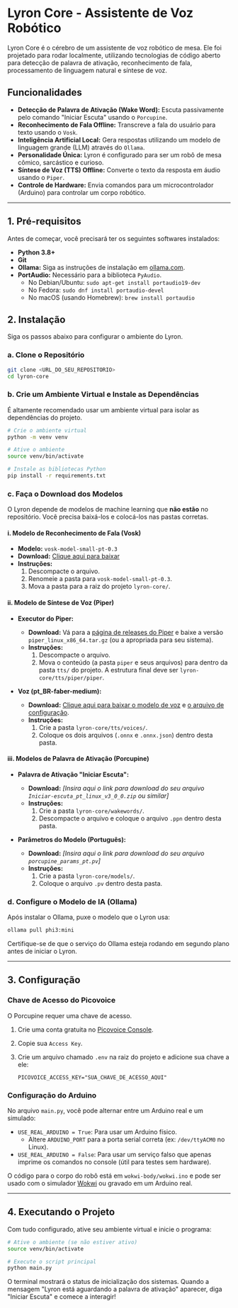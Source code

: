 # Lyron Core - Assistente de Voz Robótico

Lyron Core é o cérebro de um assistente de voz robótico de mesa. Ele foi projetado para rodar localmente, utilizando tecnologias de código aberto para detecção de palavra de ativação, reconhecimento de fala, processamento de linguagem natural e síntese de voz.

## Funcionalidades

- **Detecção de Palavra de Ativação (Wake Word):** Escuta passivamente pelo comando "Iniciar Escuta" usando o `Porcupine`.
- **Reconhecimento de Fala Offline:** Transcreve a fala do usuário para texto usando o `Vosk`.
- **Inteligência Artificial Local:** Gera respostas utilizando um modelo de linguagem grande (LLM) através do `Ollama`.
- **Personalidade Única:** Lyron é configurado para ser um robô de mesa cômico, sarcástico e curioso.
- **Síntese de Voz (TTS) Offline:** Converte o texto da resposta em áudio usando o `Piper`.
- **Controle de Hardware:** Envia comandos para um microcontrolador (Arduino) para controlar um corpo robótico.

---

## 1. Pré-requisitos

Antes de começar, você precisará ter os seguintes softwares instalados:

- **Python 3.8+**
- **Git**
- **Ollama:** Siga as instruções de instalação em [ollama.com](https://ollama.com/).
- **PortAudio:** Necessário para a biblioteca `PyAudio`.
  - No Debian/Ubuntu: `sudo apt-get install portaudio19-dev`
  - No Fedora: `sudo dnf install portaudio-devel`
  - No macOS (usando Homebrew): `brew install portaudio`

## 2. Instalação

Siga os passos abaixo para configurar o ambiente do Lyron.

### a. Clone o Repositório

```bash
git clone <URL_DO_SEU_REPOSITORIO>
cd lyron-core
```

### b. Crie um Ambiente Virtual e Instale as Dependências

É altamente recomendado usar um ambiente virtual para isolar as dependências do projeto.

```bash
# Crie o ambiente virtual
python -m venv venv

# Ative o ambiente
source venv/bin/activate

# Instale as bibliotecas Python
pip install -r requirements.txt
```

### c. Faça o Download dos Modelos

O Lyron depende de modelos de machine learning que **não estão** no repositório. Você precisa baixá-los e colocá-los nas pastas corretas.

#### i. Modelo de Reconhecimento de Fala (Vosk)

- **Modelo:** `vosk-model-small-pt-0.3`
- **Download:** [Clique aqui para baixar](https://alphacephei.com/vosk/models/vosk-model-small-pt-0.3.zip)
- **Instruções:**
  1. Descompacte o arquivo.
  2. Renomeie a pasta para `vosk-model-small-pt-0.3`.
  3. Mova a pasta para a raiz do projeto `lyron-core/`.

#### ii. Modelo de Síntese de Voz (Piper)

- **Executor do Piper:**
  - **Download:** Vá para a [página de releases do Piper](https://github.com/rhasspy/piper/releases) e baixe a versão `piper_linux_x86_64.tar.gz` (ou a apropriada para seu sistema).
  - **Instruções:**
    1. Descompacte o arquivo.
    2. Mova o conteúdo (a pasta `piper` e seus arquivos) para dentro da pasta `tts/` do projeto. A estrutura final deve ser `lyron-core/tts/piper/piper`.

- **Voz (pt_BR-faber-medium):**
  - **Download:** [Clique aqui para baixar o modelo de voz](https://huggingface.co/rhasspy/piper-voices/resolve/main/pt/pt_BR/faber/medium/pt_BR-faber-medium.onnx?download=true) e [o arquivo de configuração](https://huggingface.co/rhasspy/piper-voices/resolve/main/pt/pt_BR/faber/medium/pt_BR-faber-medium.onnx.json?download=true).
  - **Instruções:**
    1. Crie a pasta `lyron-core/tts/voices/`.
    2. Coloque os dois arquivos (`.onnx` e `.onnx.json`) dentro desta pasta.

#### iii. Modelos de Palavra de Ativação (Porcupine)

- **Palavra de Ativação "Iniciar Escuta":**
  - **Download:** *[Insira aqui o link para download do seu arquivo `Iniciar-escuta_pt_linux_v3_0_0.zip` ou similar]*
  - **Instruções:**
    1. Crie a pasta `lyron-core/wakewords/`.
    2. Descompacte o arquivo e coloque o arquivo `.ppn` dentro desta pasta.

- **Parâmetros do Modelo (Português):**
  - **Download:** *[Insira aqui o link para download do seu arquivo `porcupine_params_pt.pv`]*
  - **Instruções:**
    1. Crie a pasta `lyron-core/models/`.
    2. Coloque o arquivo `.pv` dentro desta pasta.

### d. Configure o Modelo de IA (Ollama)

Após instalar o Ollama, puxe o modelo que o Lyron usa:

```bash
ollama pull phi3:mini
```

Certifique-se de que o serviço do Ollama esteja rodando em segundo plano antes de iniciar o Lyron.

---

## 3. Configuração

### Chave de Acesso do Picovoice

O Porcupine requer uma chave de acesso.

1. Crie uma conta gratuita no [Picovoice Console](https://console.picovoice.ai/).
2. Copie sua `Access Key`.
3. Crie um arquivo chamado `.env` na raiz do projeto e adicione sua chave a ele:

   ```
   PICOVOICE_ACCESS_KEY="SUA_CHAVE_DE_ACESSO_AQUI"
   ```

### Configuração do Arduino

No arquivo `main.py`, você pode alternar entre um Arduino real e um simulado:

- `USE_REAL_ARDUINO = True`: Para usar um Arduino físico.
  - Altere `ARDUINO_PORT` para a porta serial correta (ex: `/dev/ttyACM0` no Linux).
- `USE_REAL_ARDUINO = False`: Para usar um serviço falso que apenas imprime os comandos no console (útil para testes sem hardware).

O código para o corpo do robô está em `wokwi-body/wokwi.ino` e pode ser usado com o simulador [Wokwi](https://wokwi.com/) ou gravado em um Arduino real.

---

## 4. Executando o Projeto

Com tudo configurado, ative seu ambiente virtual e inicie o programa:

```bash
# Ative o ambiente (se não estiver ativo)
source venv/bin/activate

# Execute o script principal
python main.py
```

O terminal mostrará o status de inicialização dos sistemas. Quando a mensagem "Lyron está aguardando a palavra de ativação" aparecer, diga "Iniciar Escuta" e comece a interagir!
